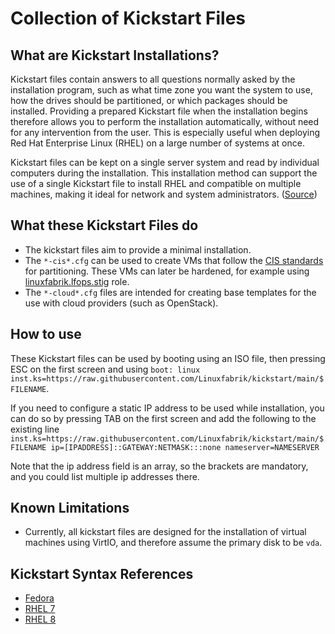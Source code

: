 # Collection of Kickstart Files

## What are Kickstart Installations?

Kickstart files contain answers to all questions normally asked by the installation program, such as what time zone you want the system to use, how the drives should be partitioned, or which packages should be installed. Providing a prepared Kickstart file when the installation begins therefore allows you to perform the installation automatically, without need for any intervention from the user. This is especially useful when deploying Red Hat Enterprise Linux (RHEL) on a large number of systems at once.

Kickstart files can be kept on a single server system and read by individual computers during the installation. This installation method can support the use of a single Kickstart file to install RHEL and compatible on multiple machines, making it ideal for network and system administrators. ([Source](https://access.redhat.com/documentation/en-us/red_hat_enterprise_linux/7/html/installation_guide/chap-kickstart-installations))


## What these Kickstart Files do

* The kickstart files aim to provide a minimal installation.
* The `*-cis*.cfg` can be used to create VMs that follow the [CIS standards](https://www.cisecurity.org/) for partitioning. These VMs can later be hardened, for example using [linuxfabrik.lfops.stig](https://github.com/Linuxfabrik/lfops/tree/main/roles/stig) role.
* The `*-cloud*.cfg` files are intended for creating base templates for the use with cloud providers (such as OpenStack).


## How to use

These Kickstart files can be used by booting using an ISO file, then pressing ESC on the first screen and using `boot: linux inst.ks=https://raw.githubusercontent.com/Linuxfabrik/kickstart/main/$FILENAME`.

If you need to configure a static IP address to be used while installation, you can do so by pressing TAB on the first screen and add the following to the existing line `inst.ks=https://raw.githubusercontent.com/Linuxfabrik/kickstart/main/$FILENAME ip=[IPADDRESS]::GATEWAY:NETMASK:::none nameserver=NAMESERVER`

Note that the ip address field is an array, so the brackets are mandatory, and you could list multiple ip addresses there.

## Known Limitations

* Currently, all kickstart files are designed for the installation of virtual machines using VirtIO, and therefore assume the primary disk to be `vda`.


## Kickstart Syntax References
* [Fedora](https://docs.fedoraproject.org/en-US/fedora/f34/install-guide/appendixes/Kickstart_Syntax_Reference/#sect-kickstart-commands-bootloader)
* [RHEL 7](https://access.redhat.com/documentation/en-us/red_hat_enterprise_linux/7/html/installation_guide/sect-kickstart-syntax)
* [RHEL 8](https://access.redhat.com/documentation/en-us/red_hat_enterprise_linux/8/html/performing_an_advanced_rhel_installation/kickstart-commands-and-options-reference_installing-rhel-as-an-experienced-user)
